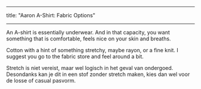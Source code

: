 - - -
title: "Aaron A-Shirt: Fabric Options"
- - -

An A-shirt is essentially underwear. And in that capacity, you want something that is comfortable, feels nice on your skin and breaths.

Cotton with a hint of something stretchy, maybe rayon, or a fine knit. I suggest you go to the fabric store and feel around a bit.

<Note>

Stretch is niet vereist, maar wel logisch in het geval van ondergoed. Desondanks kan je dit in een stof zonder stretch maken, kies dan wel voor de losse of casual pasvorm.

</Note>
